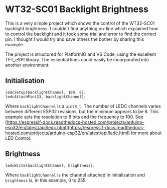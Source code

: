# WT32-SC01 Backlight Brightness
This is a very simple project which shows the control of the WT32-SC01 backlight brightness. I couldn't find anything on-line which explained how to control the backlight and it took some trial and error to find the correct pin. I thought I would try and save others the bother by sharing this example. 

The project is structured for PlatformIO and VS Code, using the excellent TFT_eSPI library. The essential lines could easily be incorporated into another environment:

## Initialisation
```
ledcSetup(backlightChannel, 100, 8);
ledcAttachPin(23, backlightChannel);
```
Where `backlightChannel` is a `uint8_t`. The number of LEDC channels varies between different ESP32 revisions, but the minimum appears to be 6. This example sets the resolution to 8 bits and the frequency to 100. See [https://espressif-docs.readthedocs-hosted.com/projects/arduino-esp32/en/latest/api/ledc.html](https://espressif-docs.readthedocs-hosted.com/projects/arduino-esp32/en/latest/api/ledc.html) for more about LED Control.

## Brightness
```
ledcWrite(backlightChannel, brightness);
```

Where `backlightChannel` is the channel attached in initialisation and `brightness` is, in this example, 0 to 255.